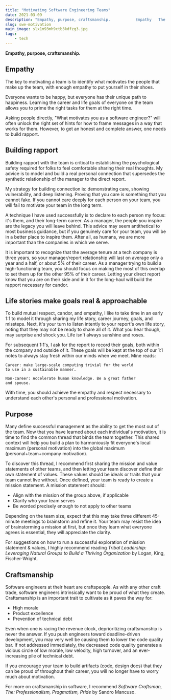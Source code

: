 ```yaml
---
title: "Motivating Software Engineering Teams"
date: 2021-03-09
description: "Empathy, purpose, craftsmanship.           Empathy   The key to motivating a team is to identify what..."
slug: swe-motivation
main_image: slx1m93mh9ctb3kdfzg3.jpg
tags:
    - tech
---
```

**Empathy, purpose, craftsmanship.**

## Empathy

The key to motivating a team is to identify what motivates the people that make up the team, with enough empathy to put yourself in their shoes.

Everyone wants to be happy, but everyone has their unique path to happiness. Learning the career and life goals of everyone on the team allows you to prime the right tasks for them at the right time. 

Asking people directly, "What motivates you as a software engineer?" will often unlock the right set of hints for how to frame messages in a way that works for them. However, to get an honest and complete answer, one needs to build rapport.

## Building rapport

Building rapport with the team is critical to establishing the psychological safety required for folks to feel comfortable sharing their real thoughts. My advice is to model and build a real personal connection that supersedes the synthetic relationship of the manager to the direct report.

My strategy for building connection is: demonstrating care, showing vulnerability, and deep listening. Proving that you care is something that you cannot fake. If you cannot care deeply for each person on your team, you will fail to motivate your team in the long term. 

A technique I have used successfully is to declare to each person my focus: it's them, and their long-term career. As a manager, the people you inspire are the legacy you will leave behind. This advice may seem antithetical to most business guidance, but if you genuinely care for your team, you will be in a better place to inspire them. After all, as humans, we are more important than the companies in which we serve.

It is important to recognize that the average tenure at a tech company is three years, so your manager/report relationship will last on average only a year and a half, or about 5% of their career. As a manager trying to build a high-functioning team, you should focus on making the most of this overlap to set them up for the other 95% of their career. Letting your direct report know that you are on their side and in it for the long-haul will build the rapport necessary for candor.

## Life stories make goals real & approachable

To build mutual respect, candor, and empathy, I like to take time in an early 1:1 to model it through sharing my life story, career journey, goals, and missteps. Next, it's your turn to listen intently to your report's own life story, noting that they may not be ready to share all of it. What you hear though, may surprise and shock you. Life isn't always sunshine and roses.

For subsequent 1:1's, I ask for the report to record their goals, both within the company and outside of it. These goals will be kept at the top of our 1:1 notes to always stay fresh within our minds when we meet. Mine reads:

```
Career: make large-scale computing trivial for the world
to use in a sustainable manner.

Non-career: Accelerate human knowledge. Be a great father
and spouse.
```

With time, you should achieve the empathy and respect necessary to understand each other's personal and professional motivation.

## Purpose

Many define successful management as the ability to get the most out of the team. Now that you have learned about each individual's motivation, it is time to find the common thread that binds the team together. This shared context will help you build a plan to harmoniously fit everyone's local maximum (personal motivation) into the global maximum (personal+team+company motivation). 

To discover this thread, I recommend first sharing the mission and value statements of other teams, and then letting your team discover define their own statement of values. These values should be ideals or traits that your team cannot live without. Once defined, your team is ready to create a mission statement. A mission statement should:

* Align with the mission of the group above, if applicable
* Clarify who your team serves
* Be worded precisely enough to not apply to other teams

Depending on the team size, expect that this may take three different 45-minute meetings to brainstorm and refine it. Your team may resist the idea of brainstorming a mission at first, but once they learn what everyone agrees is essential, they will appreciate the clarity.

For suggestions on how to run a successful exploration of mission statement & values, I highly recommend reading *Tribal Leadership: Leveraging Natural Groups to Build a Thriving Organization* by Logan, King, Fischer-Wright.

## Craftsmanship

Software engineers at their heart are craftspeople. As with any other craft trade, software engineers intrinsically want to be proud of what they create. Craftsmanship is an important trait to cultivate as it paves the way for:

* High morale
* Product excellence
* Prevention of technical debt

Even when one is racing the revenue clock, deprioritizing craftsmanship is never the answer. If you push engineers toward deadline-driven development, you may very well be causing them to lower the code quality bar. If not addressed immediately, the decreased code quality generates a vicious circle of low morale, low velocity, high turnover, and an ever-increasing pile of technical debt.

If you encourage your team to build artifacts (code, design docs) that they can be proud of throughout their career, you will no longer have to worry much about motivation.

For more on craftsmanship in software, I recommend *Software Craftsman, The: Professionalism, Pragmatism, Pride* by Sandro Mancuso.
